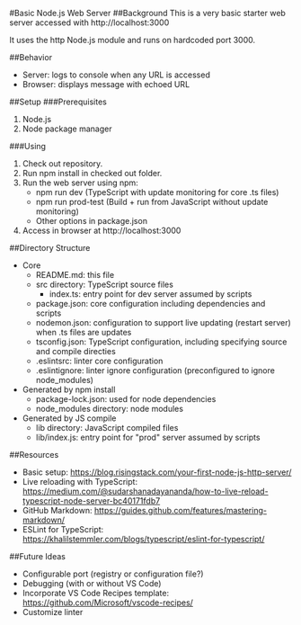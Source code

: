 #Basic Node.js Web Server
##Background
This is a very basic starter web server accessed with http://localhost:3000 

It uses the http Node.js module and runs on hardcoded port 3000.

##Behavior
* Server: logs to console when any URL is accessed
* Browser: displays message with echoed URL

##Setup
###Prerequisites
1. Node.js
1. Node package manager 

###Using
1. Check out repository.
1. Run npm install in checked out folder.
1. Run the web server using npm:
    * npm run dev (TypeScript with update monitoring for core .ts files)
    * npm run prod-test (Build + run from JavaScript without update monitoring)
    * Other options in package.json 
1. Access in browser at http://localhost:3000

##Directory Structure
* Core
    * README.md: this file
    * src directory: TypeScript source files
        * index.ts: entry point for dev server assumed by scripts
    * package.json: core configuration including dependencies and scripts
    * nodemon.json: configuration to support live updating (restart server) when .ts files are updates
    * tsconfig.json: TypeScript configuration, including specifying source and compile directies
    * .eslintsrc: linter core configuration
    * .eslintignore: linter ignore configuration (preconfigured to ignore node_modules)
* Generated by npm install
    * package-lock.json: used for node dependencies
    * node_modules directory: node modules
* Generated by JS compile
    * lib directory: JavaScript compiled files
    * lib/index.js: entry point for "prod" server assumed by scripts 

##Resources
* Basic setup: https://blog.risingstack.com/your-first-node-js-http-server/
* Live reloading with TypeScript: https://medium.com/@sudarshanadayananda/how-to-live-reload-typescript-node-server-bc40171fdb7
* GitHub Markdown: https://guides.github.com/features/mastering-markdown/
* ESLint for TypeScript: https://khalilstemmler.com/blogs/typescript/eslint-for-typescript/

##Future Ideas
* Configurable port (registry or configuration file?)
* Debugging (with or without VS Code)
* Incorporate VS Code Recipes template: https://github.com/Microsoft/vscode-recipes/
* Customize linter